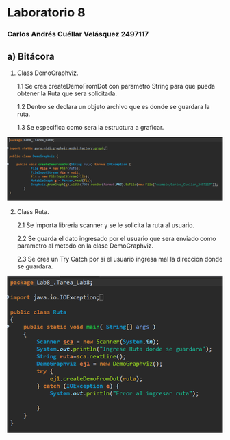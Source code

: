 # Laboratorio 8

### Carlos Andrés Cuéllar Velásquez 2497117
       
## a) Bitácora


1.  Class DemoGraphviz.

      1.1 Se crea createDemoFromDot con parametro String para que pueda obtener la Ruta que sera solicitada.
   
      1.2 Dentro se declara un objeto archivo que es donde se guardara la ruta.
   
      1.3 Se especifica como sera la estructura a graficar.

 ![](L8/D.png)

2.  Class Ruta.

      2.1 Se importa libreria scanner y se le solicita la ruta al usuario. 
   
      2.2 Se guarda el dato ingresado por el usuario que sera enviado como parametro al metodo en la clase DemoGraphviz.
   
      2.3 Se crea un Try Catch por si el usuario ingresa mal la direccion donde se guardara.

 ![](L8/R.png)
